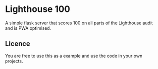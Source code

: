 # Lighthouse 100

A simple flask server that scores 100 on all parts of the Lighthouse audit and is PWA optimised.

## Licence

You are free to use this as a example and use the code in your own projects.